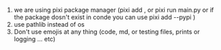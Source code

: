 1. we are using pixi package manager (pixi add <conda package>, or pixi run main.py or if the package dosn't exist in conde you can use pixi add --pypi <package name>)
2. use pathlib instead of os
3. Don't use emojis at any thing (code, md, or testing files, prints or logging ... etc) 